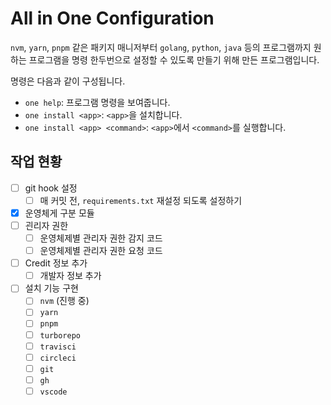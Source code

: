 # All in One Configuration

`nvm`, `yarn`, `pnpm` 같은 패키지 매니저부터 `golang`, `python`, `java` 등의 프로그램까지 원하는 프로그램을 명령 한두번으로 설정할 수 있도록 만들기 위해 만든 프로그램입니다.

명령은 다음과 같이 구성됩니다.

- `one help`: 프로그램 명령을 보여줍니다.
- `one install <app>`: `<app>`을 설치합니다.
- `one install <app> <command>`: `<app>`에서 `<command>`를 실행합니다.

## 작업 현황

- [ ] git hook 설정
  - [ ] 매 커밋 전, `requirements.txt` 재설정 되도록 설정하기
- [x] 운영체게 구분 모듈
- [ ] 괸리자 권한
  - [ ] 운영체제별 관리자 권한 감지 코드
  - [ ] 운영체제별 관리자 권한 요청 코드
- [ ] Credit 정보 추가
  - [ ] 개발자 정보 추가
- [ ] 설치 기능 구현
  - [ ] `nvm` (진행 중)
  - [ ] `yarn`
  - [ ] `pnpm`
  - [ ] `turborepo`
  - [ ] `travisci`
  - [ ] `circleci`
  - [ ] `git`
  - [ ] `gh`
  - [ ] `vscode`
